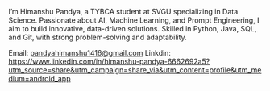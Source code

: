 I’m Himanshu Pandya, a TYBCA student at SVGU specializing in Data Science.
Passionate about AI, Machine Learning, and Prompt Engineering, I aim to build innovative, data-driven solutions.
Skilled in Python, Java, SQL, and Git, with strong problem-solving and adaptability.

Email: pandyahimanshu1416@gmail.com
Linkdin: https://www.linkedin.com/in/himanshu-pandya-6662692a5?utm_source=share&utm_campaign=share_via&utm_content=profile&utm_medium=android_app
